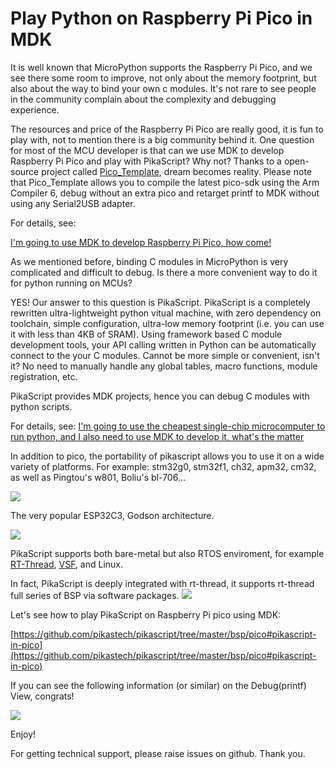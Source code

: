 # Play Python on Raspberry Pi Pico in MDK

It is well known that MicroPython supports the Raspberry Pi Pico, and we see there some room to improve, not only about the memory footprint, but also about the way to bind your own c modules. It's not rare to see people in the community complain about the complexity and debugging experience.

The resources and price of the Raspberry Pi Pico are really good, it is fun to play with, not to mention there is a big community behind it. One question for most of the MCU developer is that can we use MDK to develop Raspberry Pi Pico and play with PikaScript? Why not? Thanks to a open-source project called [Pico_Template](https://github.com/GorgonMeducer/Pico_Template), dream becomes reality. Please note that Pico_Template allows you to compile the latest pico-sdk using the Arm Compiler 6, debug without an extra pico and retarget printf to MDK without using any Serial2USB adapter. 

For details, see:

[I'm going to use MDK to develop Raspberry Pi Pico, how come!](Http://mp.weixin.qq.com/s?__biz=MzAxMzc2ODMzNg==&mid=2656103324&idx=1&sn=f1d3ece87c81eeaa7d402f3cba60dc8f&chksm=8039c863b74e4175edc806b4e329c25e75b6372df53f07565bd9a46cfbf13a3c4cd9e20c08cc#rd)

As we mentioned before, binding C modules in MicroPython is very complicated and difficult to debug. Is there a more convenient way to do it for python running on MCUs? 

YES! Our answer to this question is PikaScript. PikaScript is a completely rewritten ultra-lightweight python vitual machine, with zero dependency on toolchain, simple configuration, ultra-low memory footprint (i.e. you can use it with less than 4KB of SRAM). Using framework based C module development tools, your API calling written in Python can be automatically connect to the your C modules. Cannot be more simple or convenient, isn't it? No need to manually handle any global tables, macro functions, module registration, etc.

PikaScript provides MDK projects, hence you can debug C modules with python scripts.  

For details, see:
[I'm going to use the cheapest single-chip microcomputer to run python, and I also need to use MDK to develop it, what's the matter](Http://mp.weixin.qq.com/s?__biz=MzU4NzUzMDc1OA==&mid=2247484313&idx=1&sn=2749a27bba09b2fe9c7bc0ad4977c8a6&chksm=fdebd4f0ca9c5de6f9160d42c58aa5d5e072168752c826cbf82f700f1fc301b96a3aaf4cfcfd#rd)

In addition to pico, the portability of pikascript allows you to use it on a wide variety of platforms.
For example: stm32g0, stm32f1, ch32, apm32, cm32, as well as Pingtou's w801, Boliu's bl-706...

![](assets/1640497097904-f2b13577-44ee-4510-a7ce-e18dd01aaa20.webp)

The very popular ESP32C3, Godson architecture.

![](assets/1640497097922-8490fdc1-ba88-48a4-888b-3859384ca650.webp)

PikaScript supports both bare-metal but also RTOS enviroment, for example [RT-Thread](https://github.com/RT-Thread/rt-thread), [VSF](https://github.com/vsfteam/vsf), and Linux.

In fact, PikaScript is deeply integrated with rt-thread, it supports rt-thread full series of BSP via software packages. 
![](assets/1640497097898-69cdc136-7b7a-4a8c-b79c-0650ae3f5111.webp)


Let's see how to play PikaScript on Raspberry Pi pico using MDK:

[https://github.com/pikastech/pikascript/tree/master/bsp/pico#pikascript-in-pico](https://github.com/pikastech/pikascript/tree/master/bsp/pico#pikascript-in-pico)

If you can see the following information (or similar) on the Debug(printf) View, congrats!

![](assets/1640497099248-1358725f-072c-4810-a999-c9d372575f19.webp)

Enjoy!

For getting technical support, please raise issues on github. Thank you.

